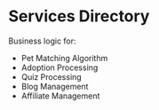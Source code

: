 # Services Directory
Business logic for:
- Pet Matching Algorithm
- Adoption Processing
- Quiz Processing
- Blog Management
- Affiliate Management
